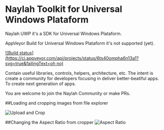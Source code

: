 # Naylah Toolkit for Universal Windows Plataform
Naylah UWP it's a SDK for Universal Windows Plataform. 

AppVeyor Build for Universal Windows Plataform it's not supported (yet).

[![Build status](https://ci.appveyor.com/api/projects/status/6ts40ompha6n13a1?svg=true&failingText=oh no)](https://ci.appveyor.com/project/daemun/naylah-uwp)

Contain useful libraries, controls, helpers, architecture, etc. The intent is create a community for developers focusing in deliver better-beatiful apps. To create next generation of apps.

You are welcome to join the Naylah Community or make PRs.

##Loading and cropping images from file explorer

![Upload and Crop](http://imgur.com/mhmiwa0.gif)

##Changing the Aspect Ratio from cropper
![Aspect Ratio](http://i.imgur.com/PnyDD4o.gif)
